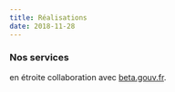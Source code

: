 ```yaml
---
title: Réalisations
date: 2018-11-28
---
```


### Nos services

en étroite collaboration avec [beta.gouv.fr](https://beta.gouv.fr/).
